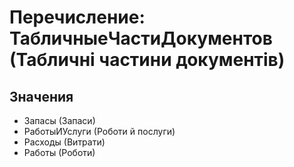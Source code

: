 ﻿# Перечисление: ТабличныеЧастиДокументов (Табличні частини документів)

## Значения

- Запасы (Запаси)
- РаботыИУслуги (Роботи й послуги)
- Расходы (Витрати)
- Работы (Роботи)

